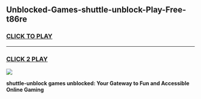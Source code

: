 
## Unblocked-Games-shuttle-unblock-Play-Free-t86re
<h3>
<a href="https://premium76.site?title=shuttle-unblock&ref=18A1">CLICK TO PLAY</a></h3>
<hr>

<h3>
<a href="https://premium76.site?title=shuttle-unblock&ref=18A1">CLICK 2 PLAY</a>
  
</h3>

<a href="https://premium76.site?title=shuttle-unblock&ref=18A1"><img src="https://clearcache.store/games.png"></a>


**shuttle-unblock games unblocked: Your Gateway to Fun and Accessible Online Gaming**
